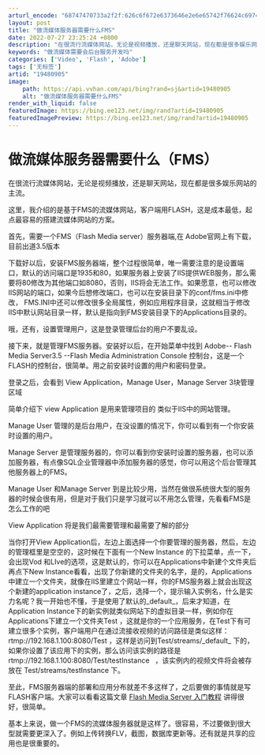 ```yaml
---
arturl_encode: "68747470733a2f2f:626c6f672e6373646e2e6e65742f76624c6974746c65426f79:2f61727469636c652f64657461696c732f3139343830393035"
layout: post
title: "做流媒体服务器需要什么FMS"
date: 2022-07-27 23:25:24 +0800
description: "在很流行流媒体网站，无论是视频播放，还是聊天网站，现在都是很多娱乐网站的主流。这里，我介绍的是基于F"
keywords: "做流媒体需要会后台服务开发吗"
categories: ['Video', 'Flash', 'Adobe']
tags: ['无标签']
artid: "19480905"
image:
    path: https://api.vvhan.com/api/bing?rand=sj&artid=19480905
    alt: "做流媒体服务器需要什么FMS"
render_with_liquid: false
featuredImage: https://bing.ee123.net/img/rand?artid=19480905
featuredImagePreview: https://bing.ee123.net/img/rand?artid=19480905
---
```


# 做流媒体服务器需要什么（FMS）

在很流行流媒体网站，无论是视频播放，还是聊天网站，现在都是很多娱乐网站的主流。

这里，我介绍的是基于FMS的流媒体网站，客户端用FLASH，这是成本最低，起点最容易的搭建流媒体网站的方案。

首先，需要一个FMS（Flash Media server）服务器端,在 Adobe官网上有下载，目前出道3.5版本

下载好以后，安装FMS服务器端，整个过程很简单，唯一需要注意的是设置端口，默认的访问端口是1935和80，如果服务器上安装了IIS提供WEB服务，那么需要将80修改为其他端口如8080，否则，IIS将会无法工作。如果愿意，也可以修改IIS网站的端口，如果今后想修改端口，也可以在安装目录下的conf/fms.ini中修改， FMS.INI中还可以修改很多全局属性，例如应用程序目录，这就相当于修改IIS中默认网站目录一样，默认是指向到FMS安装目录下的Applications目录的。

哦，还有，设置管理用户，这是登录管理后台的用户不要乱设。

接下来，就是管理FMS服务器。安装好以后，在开始菜单中找到 Adobe-- Flash Media Server3.5 --Flash Media Administration Console 控制台，这是一个FLASH的控制台，很简单。用之前安装时设置的用户和密码登录。

登录之后，会看到 View Application，Manage User，Manage Server 3块管理区域

简单介绍下 view Application 是用来管理项目的 类似于IIS中的网站管理。

Manage User 管理的是后台用户，在没设置的情况下，你可以看到有一个你安装时设置的用户。

Manage Server 是管理服务器的，你可以看到你安装时设置的服务器，也可以添加服务器，有点像SQL企业管理器中添加服务器的感觉，你可以用这个后台管理其他服务器上的FMS。

Manage User 和Manage Server 到是比较少用，当然在做很系统很大型的服务器的时候会很有用，但是对于我们只是学习就可以不用怎么管理，先看看FMS是怎么工作的吧

View Application 将是我们最需要管理和最需要了解的部分

当你打开View Application后，左边上面选择一个你要管理的服务器，然后，左边的管理框里是空空的，这时候在下面有一个New Instance 的下拉菜单，点一下，会出现Vod 和LIve的选项，这是默认的，你可以在Applications中新建个文件夹后再点下New Instance看看，出现了你新建的文件夹的名字，是的，Applications中建立一个文件夹，就像在IIS里建立个网站一样，你的FMS服务器上就会出现这个新建的application instance了，之后，选择一个，提示输入实例名，什么是实力名呢？我一开始也不懂，于是使用了默认的\_default\_，后来才知道，在Application Instance下的新实例就类似网站下的虚拟目录一样，例如你在Applications下建立一个文件夹Test ，这就是你的一个应用服务，在Test下有可建立很多个实例，客户端用户在通过流接收视频的访问路径是类似这样：rtmp://192.168.1.100:8080/Test ，这样是访问到Test/streams/\_default\_ 下的，如果你设置了该应用下的实例，那么访问该实例的路径是rtmp://192.168.1.100:8080/Test/testInstance   ，该实例内的视频文件将会被存放在 Test/streams/testInstance 下。

至此，FMS服务器端的部署和应用分布就差不多这样了，之后要做的事情就是写FLASH客户端。大家可以看看这篇文章
[Flash Media Server 入门教程](http://happyjack.javaeye.com/blog/137831 "http://happyjack.javaeye.com/blog/137831")
讲得很好，很简单。

基本上来说，做一个FMS的流媒体服务器就是这样了。很容易，不过要做到很大型就需要更深入了。例如上传转换FLV，截图，数据库更新等。还有就是共享的应用也是很重要的。